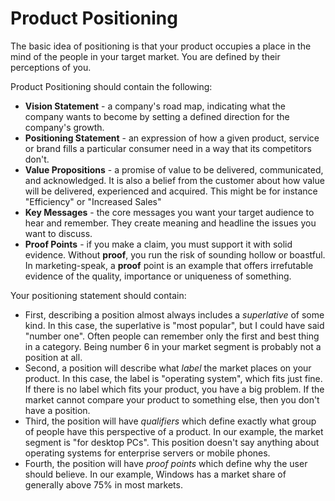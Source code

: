 # Product Positioning

The basic idea of positioning is that your product occupies a place in the mind of the people in your target market. You are defined by their perceptions of you.

Product Positioning should contain the following:

* **Vision Statement** - a company's road map, indicating what the company wants to become by setting a defined direction for the company's growth.
* **Positioning Statement** - an expression of how a given product, service or brand fills a particular consumer need in a way that its competitors don't.
* **Value Propositions** - a promise of value to be delivered, communicated, and acknowledged. It is also a belief from the customer about how value will be delivered, experienced and acquired. This might be for instance "Efficiency" or "Increased Sales"
* **Key Messages** -  the core messages you want your target audience to hear and remember. They create meaning and headline the issues you want to discuss.
* **Proof Points** -   if you make a claim, you must support it with solid evidence. Without **proof**, you run the risk of sounding hollow or boastful. In marketing-speak, a **proof** point is an example that offers irrefutable evidence of the quality, importance or uniqueness of something.

Your positioning statement should contain:

* First, describing a position almost always includes a _superlative_ of some kind.  In this case, the superlative is "most popular", but I could have said "number one".  Often people can remember only the first and best thing in a category.  Being number 6 in your market segment is probably not a position at all.
* Second, a position will describe what _label_ the market places on your product.  In this case, the label is "operating system", which fits just fine.  If there is no label which fits your product, you have a big problem.  If the market cannot compare your product to something else, then you don't have a position.
* Third, the position will have _qualifiers_ which define exactly what group of people have this perspective of a product.  In our example, the market segment is "for desktop PCs".  This position doesn't say anything about operating systems for enterprise servers or mobile phones.
* Fourth, the position will have _proof points_ which define why the user should believe. In our example, Windows has a market share of generally above 75% in most markets.

